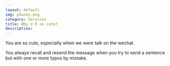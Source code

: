 ```yaml
---
layout: default
img: phones.png
category: Services
title: Why U R so cute?
description:
---
```

You are so cute, especially when we were talk on the wechat.

You always recall and resend the message when you try to send a sentence but with one or more typos by mistake.
